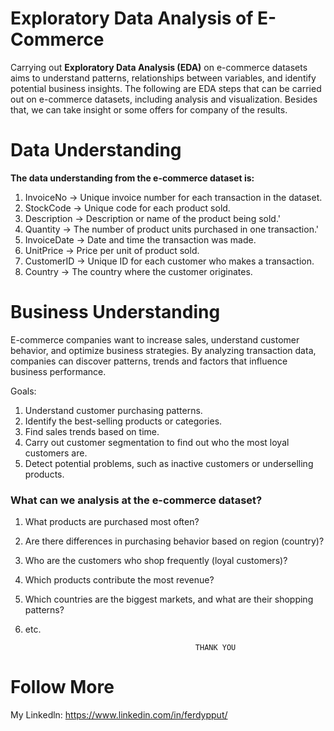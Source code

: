 # Exploratory Data Analysis of E-Commerce
Carrying out **Exploratory Data Analysis (EDA)** on e-commerce datasets aims to understand patterns, relationships between variables, and identify potential business insights. The following are EDA steps that can be carried out on e-commerce datasets, including analysis and visualization. Besides that, we can take insight or some offers for company of the results.

# Data Understanding
**The data understanding from the e-commerce dataset is:**

1. InvoiceNo -> Unique invoice number for each transaction in the dataset.
2. StockCode -> Unique code for each product sold.
3. Description -> Description or name of the product being sold.'
4. Quantity -> The number of product units purchased in one transaction.'
5. InvoiceDate -> Date and time the transaction was made.
6. UnitPrice -> Price per unit of product sold.
7. CustomerID -> Unique ID for each customer who makes a transaction.
8. Country -> The country where the customer originates.

   
# Business Understanding
E-commerce companies want to increase sales, understand customer behavior, and optimize business strategies. By analyzing transaction data, companies can discover patterns, trends and factors that influence business performance.

Goals:
1. Understand customer purchasing patterns.
2. Identify the best-selling products or categories.
3. Find sales trends based on time.
4. Carry out customer segmentation to find out who the most loyal customers are.
5. Detect potential problems, such as inactive customers or underselling products.

### What can we analysis at the e-commerce dataset?
1. What products are purchased most often?
2. Are there differences in purchasing behavior based on region (country)?
3. Who are the customers who shop frequently (loyal customers)?
4. Which products contribute the most revenue?
5. Which countries are the biggest markets, and what are their shopping patterns?
6. etc.

                                             THANK YOU

# Follow More
My Linkedln: https://www.linkedin.com/in/ferdypput/
